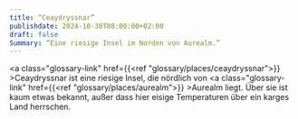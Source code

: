 ```yaml
---
title: “Ceaydryssnar”
publishdate: 2024-10-30T08:00:00+02:00
draft: false
Summary: “Eine riesige Insel im Norden von Aurealm.”
---
```


<a class="glossary-link" href={{<ref "glossary/places/ceaydryssnar">}} >Ceaydryssnar</a> ist eine riesige Insel, die nördlich von <a class="glossary-link" href={{<ref "glossary/places/aurealm">}} >Aurealm</a> liegt. Über sie ist kaum etwas bekannt, außer dass hier eisige Temperaturen über ein karges Land herrschen.
